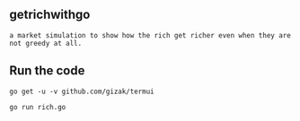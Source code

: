 ## getrichwithgo

`a market simulation to show how the rich get richer even when they are not greedy at all.`


## Run the code

`go get -u -v github.com/gizak/termui`

`go run rich.go`
